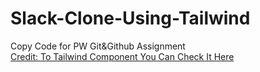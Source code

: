 # Slack-Clone-Using-Tailwind  
Copy Code for PW Git&Github Assignment  
[Credit: To Tailwind Component You Can Check It Here](https://tailwindcomponents.com/component/slack-clone-1)

